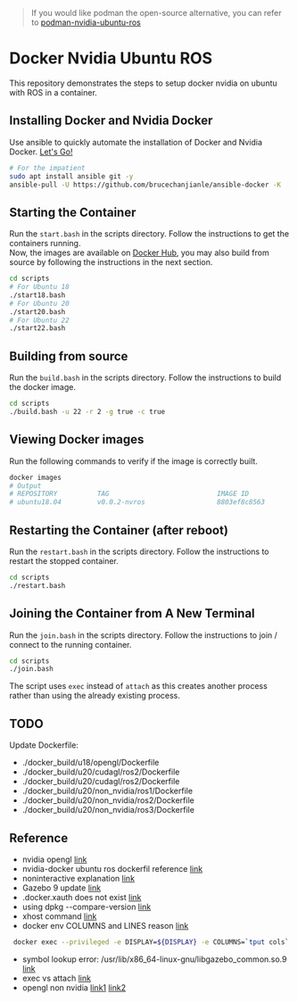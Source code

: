 > If you would like podman the open-source alternative,
> you can refer to [podman-nvidia-ubuntu-ros](https://github.com/BruceChanJianLe/podman-nvidia-ubuntu-ros)

# Docker Nvidia Ubuntu ROS

This repository demonstrates the steps to setup docker nvidia on ubuntu with ROS in a container.

## Installing Docker and Nvidia Docker

Use ansible to quickly automate the installation of Docker and Nvidia Docker.
[Let's Go!](https://github.com/BruceChanJianLe/ansible-docker)

```bash
# For the impatient
sudo apt install ansible git -y
ansible-pull -U https://github.com/brucechanjianle/ansible-docker -K
```


## Starting the Container

Run the `start.bash` in the scripts directory. Follow the instructions to get the containers running.  
Now, the images are available on [Docker Hub](https://hub.docker.com/repositories/brucechanjianle),
you may also build from source by following the instructions in the next section.

```bash
cd scripts
# For Ubuntu 18
./start18.bash
# For Ubuntu 20
./start20.bash
# For Ubuntu 22
./start22.bash
```

## Building from source

Run the `build.bash` in the scripts directory. Follow the instructions to build the docker image.  

```bash
cd scripts
./build.bash -u 22 -r 2 -g true -c true
```

## Viewing Docker images

Run the following commands to verify if the image is correctly built.  
```bash
docker images
# Output
# REPOSITORY          TAG                           IMAGE ID            CREATED             SIZE
# ubuntu18.04         v0.0.2-nvros                  8803ef8c8563        3 hours ago         3.32GB
```


## Restarting the Container (after reboot)

Run the `restart.bash` in the scripts directory. Follow the instructions to restart the stopped container.  
```bash
cd scripts
./restart.bash
```

## Joining the Container from A New Terminal

Run the `join.bash` in the scripts directory. Follow the instructions to join / connect to the running container.  
```bash
cd scripts
./join.bash
```
The script uses `exec` instead of `attach` as this creates another process rather than using the already existing process.  

## TODO

Update Dockerfile:
- ./docker_build/u18/opengl/Dockerfile
- ./docker_build/u20/cudagl/ros2/Dockerfile
- ./docker_build/u20/cudagl/ros2/Dockerfile
- ./docker_build/u20/non_nvidia/ros1/Dockerfile
- ./docker_build/u20/non_nvidia/ros2/Dockerfile
- ./docker_build/u20/non_nvidia/ros3/Dockerfile

## Reference
- nvidia opengl [link](https://hub.docker.com/r/nvidia/opengl)
- nvidia-docker ubuntu ros dockerfil reference [link](https://github.com/osrf/subt/blob/master/docker/subt_sim_entry/Dockerfile)
- noninteractive explanation [link](https://linuxhint.com/debian_frontend_noninteractive/)
- Gazebo 9 update [link](http://gazebosim.org/tutorials?cat=install&tut=install_ubuntu&ver=9.0)
- .docker.xauth does not exist [link](https://github.com/lbeaucourt/Object-detection/issues/7)
- using dpkg --compare-version [link](https://mike632t.wordpress.com/2017/03/02/compairing-version-numbers-using-dpkg/)
- xhost command [link](https://unix.stackexchange.com/questions/177557/what-does-this-xhost-command-do)
- docker env COLUMNS and LINES reason [link](https://codeslake.github.io/ubuntu/installation/when-terminal-created-from-docker-exec-has-strange-behaviour-abnormal-size-command-vanishing/)
```bash
 docker exec --privileged -e DISPLAY=${DISPLAY} -e COLUMNS=`tput cols` -e LINES=`tput lines` -ti ${arr[$CONTAINERNAME]} bash
```
- symbol lookup error: /usr/lib/x86_64-linux-gnu/libgazebo_common.so.9 [link](https://answers.gazebosim.org//question/22071/symbol-lookup-error-both-instalation-methods/)
- exec vs attach [link](https://stackoverflow.com/questions/30960686/difference-between-docker-attach-and-docker-exec)
- opengl non nvidia [link1](https://medium.com/@benjamin.botto/opengl-and-cuda-applications-in-docker-af0eece000f1) [link2](https://github.com/utensils/docker-opengl)
